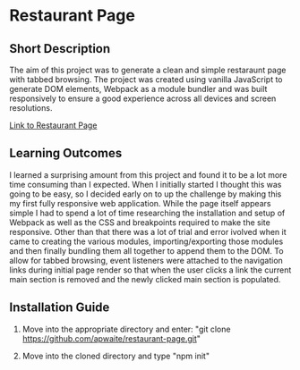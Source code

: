 # Restaurant Page

## Short Description

The aim of this project was to generate a clean and simple restaraunt page with tabbed browsing. The project was created using vanilla JavaScript to generate DOM elements, Webpack as a module bundler and was built responsively to ensure a good experience across all devices and screen resolutions.

[Link to Restaurant Page](https://apwaite.github.io/restaurant-page/)

## Learning Outcomes

I learned a surprising amount from this project and found it to be a lot more time consuming than I expected. When I initially started I thought this was going to be easy, so I decided early on to up the challenge by making this my first fully responsive web application. While the page itself appears simple I had to spend a lot of time researching the installation and setup of Webpack as well as the CSS and breakpoints required to make the site responsive. Other than that there was a lot of trial and error ivolved when it came to creating the various modules, importing/exporting those modules and then finally bundling them all together to append them to the DOM. To allow for tabbed browsing, event listeners were attached to the navigation links during initial page render so that when the user clicks a link the current main section is removed and the newly clicked main section is populated.

## Installation Guide

1. Move into the appropriate directory and enter: "git clone https://github.com/apwaite/restaurant-page.git"

2. Move into the cloned directory and type "npm init"
